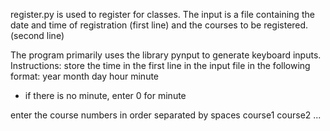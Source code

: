 register.py is used to register for classes. 
The input is a file containing the date and time of registration (first line)
and the courses to be registered. (second line)

The program primarily uses the library pynput to generate keyboard inputs. 
Instructions:
store the time in the first line in the input file in the following format:
year month day hour minute
* if there is no minute, enter 0 for minute

enter the course numbers in order separated by spaces
course1 course2 ... 